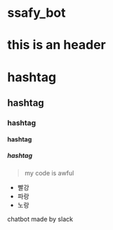 # ssafy_bot

this is an header
===================

# hashtag
## hashtag
### hashtag
#### hashtag
##### hashtag

> my code is awful

* 빨강
 * 파랑
  * 노랑
  
chatbot made by slack
